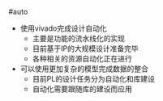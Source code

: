#auto
* 使用vivado完成设计自动化
	* 主要是功能的流水线化的实现
	* 目前基于IP的大规模设计准备完毕
	* 各种相关的资源自动化正在进行
* 可以使用更加复杂的模型完成数据的整合
	* 目前PL的设计任务分为自动化和库建设
	* 自动化需要跟随库的建设而应用